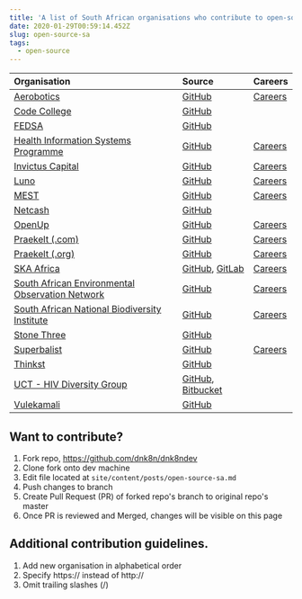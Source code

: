 ```yaml
---
title: 'A list of South African organisations who contribute to open-source'
date: 2020-01-29T00:59:14.452Z
slug: open-source-sa
tags:
  - open-source
---
```


| Organisation                                                                                | Source                                                                                     | Careers                                                          |
| :------------------------------------------------------------------------------------------ | :----------------------------------------------------------------------------------------- | :--------------------------------------------------------------- |
| [Aerobotics](https://www.aerobotics.com)                                                    | [GitHub](https://github.com/Aerobotics)                                                    | [Careers](https://aerobotics.breezy.hr)                          |
| [Code College](https://codecollege.co.za)                                                   | [GitHub](https://github.com/codecollegeza)                                                 |                                                                  |
| [FEDSA](https://www.fedsa.org)                                                              | [GitHub](https://github.com/fedsa)                                                         |                                                                  |
| [Health Information Systems Programme](https://www.hisp.org)                                | [GitHub](https://github.com/HISPSA)                                                        | [Careers](https://www.hisp.org/index.php/hisp-careers)           |
| [Invictus Capital](https://invictuscapital.com)                                             | [GitHub](https://github.com/invictuscapital)                                               | [Careers](https://www.linkedin.com/company/invictuscapital/jobs) |
| [Luno](https://www.luno.com/)                                                               | [GitHub](https://github.com/luno)                                                          | [Careers](https://www.luno.com/en/careers)                       |
| [MEST](https://meltwater.org)                                                               | [GitHub](https://githu`b.com/mestafrica)                                                   | [Careers](https://meltwater.org/join-mest/careers)               |
| [Netcash](https://netcash.co.za)                                                            | [GitHub](https://github.com/Netcash-ZA)                                                    |                                                                  |
| [OpenUp](https://openup.org.za)                                                             | [GitHub](https://github.com/openupsa)                                                      | [Careers](https://openup.org.za/careers.html)                    |
| [Praekelt (.com)](https://www.praekelt.com)                                                 | [GitHub](https://github.com/praekelt)                                                      | [Careers](mailto:careers@praekelt.com)                           |
| [Praekelt (.org)](https://www.praekelt.org)                                                 | [GitHub](https://github.com/praekeltfoundation)                                            | [Careers](https://www.praekelt.org/careers)                      |
| [SKA Africa](https://www.ska.ac.za)                                                         | [GitHub](https://github.com/ska-sa), [GitLab](https://gitlab.com/ska-telescope)            | [Careers](https://www.ska.ac.za/vacancies)                       |
| [South African Environmental Observation Network](https://www.saeon.ac.za)                  | [GitHub](https://github.com/SAEONData)                                                     | [Careers](https://www.saeon.ac.za/careers)                       |
| [South African National Biodiversity Institute](https://www.sanbi.org)                      | [GitHub](https://github.com/SANBIBiodiversityforLife)                                      | [Careers](https://www.sanbi.org/jobs)                            |
| [Stone Three](https://www.stonethree.com)                                                   | [GitHub](https://github.com/stonethree)                                                    |                                                                  |
| [Superbalist](https://superbalist.com)                                                      | [GitHub](https://github.com/Superbalist)                                                   | [Careers](https://superbalist.com/careers)                       |
| [Thinkst](https://thinkst.com)                                                              | [GitHub](https://github.com/thinkst)                                                       |                                                                  |
| [UCT - HIV Diversity Group](http://www.virology.uct.ac.za/vir/research/hiv-diversity-group) | [GitHub](https://github.com/HIVDiversity), [Bitbucket](https://bitbucket.org/hivdiversity) |                                                                  |
| [Vulekamali](https://vulekamali.gov.za/faq)                                                 | [GitHub](https://github.com/vulekamali)                                                    |                                                                  |

## Want to contribute?

1. Fork repo, https://github.com/dnk8n/dnk8ndev
1. Clone fork onto dev machine
1. Edit file located at `site/content/posts/open-source-sa.md`
1. Push changes to branch
1. Create Pull Request (PR) of forked repo's branch to original repo's master
1. Once PR is reviewed and Merged, changes will be visible on this page

## Additional contribution guidelines.

1. Add new organisation in alphabetical order
1. Specify https:// instead of http://
1. Omit trailing slashes (/)
